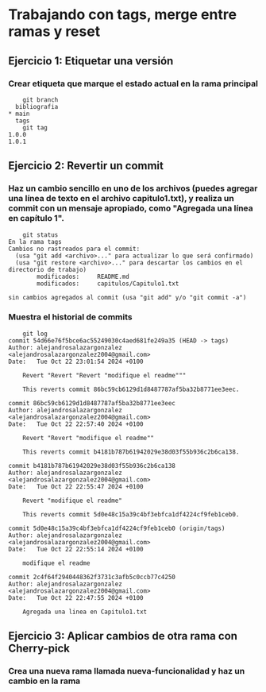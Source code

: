 # Trabajando con tags, merge entre ramas y reset
## Ejercicio 1: Etiquetar una versión
### Crear etiqueta que marque el estado actual en la rama principal
```code
    git branch 
  bibliografia
* main
  tags
    git tag
1.0.0
1.0.1
```
## Ejercicio 2: Revertir un commit
### Haz un cambio sencillo en uno de los archivos (puedes agregar una línea de texto en el archivo capitulo1.txt), y realiza un commit con un mensaje apropiado, como "Agregada una línea en capítulo 1".
```code
    git status 
En la rama tags
Cambios no rastreados para el commit:
  (usa "git add <archivo>..." para actualizar lo que será confirmado)
  (usa "git restore <archivo>..." para descartar los cambios en el directorio de trabajo)
        modificados:     README.md
        modificados:     capitulos/Capitulo1.txt

sin cambios agregados al commit (usa "git add" y/o "git commit -a")
```
### Muestra el historial de commits
```code
    git log
commit 54d66e76f5bce6ac55249030c4aed681fe249a35 (HEAD -> tags)
Author: alejandrosalazargonzalez <alejandrosalazargonzalez2004@gmail.com>
Date:   Tue Oct 22 23:01:54 2024 +0100

    Revert "Revert "Revert "modifique el readme"""
    
    This reverts commit 86bc59cb6129d1d8487787af5ba32b8771ee3eec.

commit 86bc59cb6129d1d8487787af5ba32b8771ee3eec
Author: alejandrosalazargonzalez <alejandrosalazargonzalez2004@gmail.com>
Date:   Tue Oct 22 22:57:40 2024 +0100

    Revert "Revert "modifique el readme""
    
    This reverts commit b4181b787b61942029e38d03f55b936c2b6ca138.

commit b4181b787b61942029e38d03f55b936c2b6ca138
Author: alejandrosalazargonzalez <alejandrosalazargonzalez2004@gmail.com>
Date:   Tue Oct 22 22:55:47 2024 +0100

    Revert "modifique el readme"
    
    This reverts commit 5d0e48c15a39c4bf3ebfca1df4224cf9feb1ceb0.

commit 5d0e48c15a39c4bf3ebfca1df4224cf9feb1ceb0 (origin/tags)
Author: alejandrosalazargonzalez <alejandrosalazargonzalez2004@gmail.com>
Date:   Tue Oct 22 22:55:14 2024 +0100

    modifique el readme

commit 2c4f64f2940448362f3731c3afb5c0ccb77c4250
Author: alejandrosalazargonzalez <alejandrosalazargonzalez2004@gmail.com>
Date:   Tue Oct 22 22:47:55 2024 +0100

    Agregada una linea en Capitulo1.txt
```

## Ejercicio 3: Aplicar cambios de otra rama con Cherry-pick
### Crea una nueva rama llamada nueva-funcionalidad y haz un cambio en la rama
```code
```
